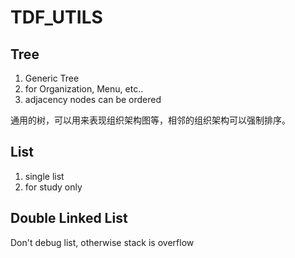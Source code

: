 # TDF_UTILS

## Tree
1. Generic Tree
2. for Organization, Menu, etc..
3. adjacency nodes can be ordered

通用的树，可以用来表现组织架构图等，相邻的组织架构可以强制排序。

## List
1. single list
2. for study only

## Double Linked List
Don't debug list, otherwise stack is overflow